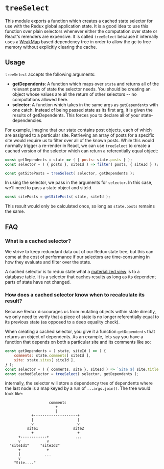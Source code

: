`treeSelect`
=================

This module exports a function which creates a cached state selector for use with the Redux global application state. It is a good idea to use this function over plain selectors whenever either the computation over state or React's rerenders are expensive.
It is called `treeSelect` because it internally uses a [WeakMap](https://developer.mozilla.org/en-US/docs/Web/JavaScript/Reference/Global_Objects/WeakMap) based dependency tree in order to allow the gc to free memory without explicitly clearing the cache.

## Usage

`treeSelect` accepts the following arguments:

- **getDependents**: A function which maps over `state` and returns all of the relevant parts of state the selector needs. You should be creating an object whose values are all the return of other selectors -- no computations allowed here. 
- **selector**: A function which takes in the same args as `getDependents` with one catch. Instead of being passed state as its first arg, it is given the results of getDependents.  This forces you to declare all of your state-dependencies.

For example, imagine that our state contains post objects, each of which are assigned to a particular site. Retrieving an array of posts for a specific site would require us to filter over all of the known posts. While this would normally trigger a re-render in React, we can use `treeSelect` to create a cached version of the selector which can return a referentially equal object:

```js
const getDependents = state => ( { posts: state.posts } );
const selector = ( { posts }, siteId ) => filter( posts, { siteId } );

const getSitePosts = treeSelect( selector, getDependents );
```

In using the selector, we pass in the arguments for `selector`. In this case, we'll need to pass a state object and siteId.

```js
const sitePosts = getSitePosts( state, siteId );
```

This result would only be calculated once, so long as `state.posts` remains the same.

## FAQ

### What is a cached selector?

We strive to keep redundant data out of our Redux state tree, but this can come at the cost of performance if our selectors are time-consuming in how they evaluate and filter over the state.

A cached selector is to redux state what a [materialized view](https://en.wikipedia.org/wiki/Materialized_view) is to a database table. It is a selector that caches results as long as its dependent parts of state have not changed.

### How does a cached selector know when to recalculate its result?

Because Redux discourages us from mutating objects within state directly, we only need to verify that a piece of state is no longer referentially equal to its previous state (as opposed to a deep equality check).

When creating a cached selector, you give it a function `getDependents` that returns an object of dependents. As an example, lets say you have a function that depends on both a particular site and its comments like so: 
```js
const getDependents = ( state, siteId ) => ( { 
	comments: state.comments[ siteId ], 
	site: state.sites[ siteId ],
} );
const selector = ( { comments, site }, siteId ) => `Site ${ site.title } has ${ comments.length } comments`;
const cachedSelector = treeSelect( selector, getDependents );
```

internally, the selector will store a dependency tree of dependents where the last node is a map keyed by a run of `...args.join()`.  The tree would look like:
```
                    comments
                       +
                       |
            +--------------------+
            |                    |
            v                    v
          site1                site2
            +                    +
      +------------+            ...
      v            v
  "siteId1"     "siteId2"
      +            +
      |           ...
      v
    "Site...."
```

